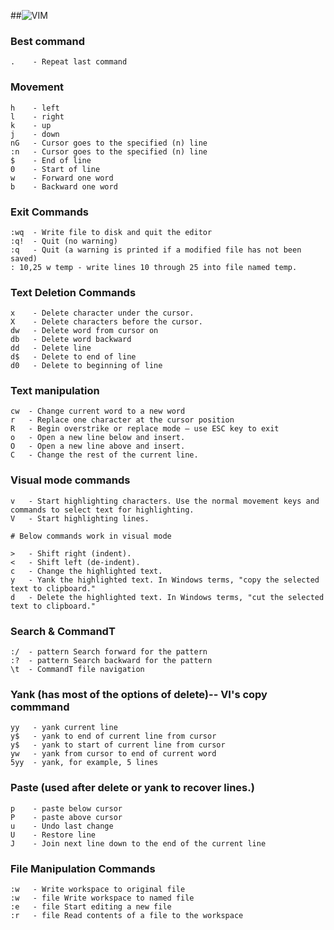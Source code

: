 ##![VIM](https://s3.amazonaws.com/gogo-knows/Linux.png)

### Best command

    .    - Repeat last command

### Movement

    h    - left
    l    - right
    k    - up
    j    - down
    nG   - Cursor goes to the specified (n) line
    :n   - Cursor goes to the specified (n) line
    $    - End of line
    0    - Start of line
    w    - Forward one word
    b    - Backward one word
    
### Exit Commands

    :wq  - Write file to disk and quit the editor
    :q!  - Quit (no warning)
    :q   - Quit (a warning is printed if a modified file has not been saved)
    : 10,25 w temp - write lines 10 through 25 into file named temp.
    
### Text Deletion Commands

    x    - Delete character under the cursor.
    X    - Delete characters before the cursor.
    dw   - Delete word from cursor on
    db   - Delete word backward
    dd   - Delete line
    d$   - Delete to end of line
    d0   - Delete to beginning of line

### Text manipulation

    cw  - Change current word to a new word
    r   - Replace one character at the cursor position
    R   - Begin overstrike or replace mode – use ESC key to exit
    o   - Open a new line below and insert.
    O	- Open a new line above and insert.
    C   - Change the rest of the current line.
    
### Visual mode commands

    v   - Start highlighting characters. Use the normal movement keys and commands to select text for highlighting.
    V   - Start highlighting lines.
    
    # Below commands work in visual mode
    
    >   - Shift right (indent).
    <   - Shift left (de-indent).
    c  	- Change the highlighted text.
    y 	- Yank the highlighted text. In Windows terms, "copy the selected text to clipboard."
    d 	- Delete the highlighted text. In Windows terms, "cut the selected text to clipboard."
    
### Search & CommandT

    :/  - pattern Search forward for the pattern
    :?  - pattern Search backward for the pattern
    \t  - CommandT file navigation

### Yank (has most of the options of delete)-- VI's copy commmand

    yy   - yank current line
    y$   - yank to end of current line from cursor
    y$   - yank to start of current line from cursor
    yw   - yank from cursor to end of current word
    5yy  - yank, for example, 5 lines

### Paste (used after delete or yank to recover lines.)
    
    p    - paste below cursor
    P    - paste above cursor
    u    - Undo last change
    U    - Restore line
    J    - Join next line down to the end of the current line

### File Manipulation Commands

    :w   - Write workspace to original file
    :w   - file Write workspace to named file
    :e   - file Start editing a new file
    :r   - file Read contents of a file to the workspace
